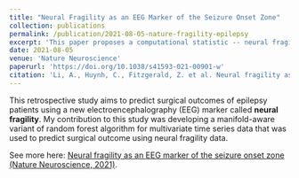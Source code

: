 ```yaml
---
title: "Neural Fragility as an EEG Marker of the Seizure Onset Zone"
collection: publications
permalink: /publication/2021-08-05-nature-fragility-epilepsy
excerpt: 'This paper proposes a computational statistic -- neural fragility -- for determining seizure onset zones in epilepsy patients.'
date: 2021-08-05
venue: 'Nature Neuroscience'
paperurl: 'https://doi.org/10.1038/s41593-021-00901-w'
citation: 'Li, A., Huynh, C., Fitzgerald, Z. et al. Neural fragility as an EEG marker of the seizure onset zone. Nat Neurosci 24, 1465–1474 (2021).'
---
```

This retrospective study aims to predict surgical outcomes of epilepsy patients using a new electroencephalography (EEG) marker called **neural fragility**. My contribution to this study was developing a manifold-aware variant of random forest algorithm for multivariate time series data that was used to predict surgical outcome using neural fragility data.

See more here: [Neural fragility as an EEG marker of the seizure onset zone (Nature Neuroscience, 2021)](https://doi.org/10.1038/s41593-021-00901-w).
